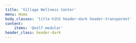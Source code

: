 ```yaml
---
title: 'Village Wellness Center'
menu: Home
body_classes: 'title-h1h2 header-dark header-transparent'
content:
    items: '@self.modular'
header_class: header-dark
---
```


